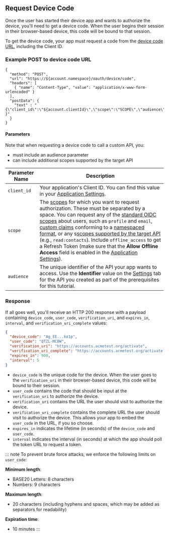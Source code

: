 ## Request Device Code

Once the user has started their device app and wants to authorize the device, you'll need to get a device code. When the user begins their session in their browser-based device, this code will be bound to that session. 

To get the device code, your app must request a code from the [device code URL](/api/authentication#device-code), including the Client ID.

### Example POST to device code URL

```har
{
  "method": "POST",
  "url": "https://${account.namespace}/oauth/device/code",
  "headers": [
    { "name": "Content-Type", "value": "application/x-www-form-urlencoded" }
  ],
  "postData": { 
    "text" : "{\"client_id\":\"${account.clientId}\",\"scope\":\"SCOPE\",\"audience\":\"AUDIENCE\" }"
  }
}
```

#### Parameters

Note that when requesting a device code to call a custom API, you:

- must include an audience parameter
- can include additional scopes supported by the target API

| Parameter Name  | Description |
|-----------------|-------------|
| `client_id`     |Your application's Client ID. You can find this value in your [Application Settings](${manage_url}/#/Applications/${account.clientId}/settings). |
| `scope`         | The [scopes](/scopes) for which you want to request authorization. These must be separated by a space. You can request any of the [standard OIDC scopes](https://openid.net/specs/openid-connect-core-1_0.html#StandardClaims) about users, such as `profile` and `email`, [custom claims](/scopes/current/custom-claims) conforming to a [namespaced format](/api-auth/tutorials/adoption/scope-custom-claims#custom-claims), or any s[scopes supported by the target API](/scopes/current/api-scopes) (e.g., `read:contacts`). Include `offline_access` to get a Refresh Token (make sure that the __Allow Offline Access__ field is enabled in the [Application Settings](${manage_url}/#/apis)). |
|`audience`      | The unique identifier of the API your app wants to access. Use the **Identifier** value on the [Settings](${manage_url}/#/apis) tab for the API you created as part of the prerequisites for this tutorial. |

### Response

If all goes well, you'll receive an HTTP 200 response with a payload containing `device_code`, `user_code`, `verification_uri`, and `expires_in`, `interval`, and `verification_uri_complete` values:

```json
{
  "device_code": "Ag_EE...ko1p",
  "user_code": "QTZL-MCBW",
  "verification_uri": "https://accounts.acmetest.org/activate",
  "verification_uri_complete": "https://accounts.acmetest.org/activate?user_code=QTZL-MCBW",
  "expires_in": 900,
  "interval": 5
}
```

* `device_code` is the unique code for the device. When the user goes to the `verification_uri` in their browser-based device, this code will be bound to their session.
* `user_code` contains the code that should be input at the `verification_uri` to authorize the device.
* `verification_uri` contains the URL the user should visit to authorize the device.
* `verification_uri_complete` contains the complete URL the user should visit to authorize the device. This allows your app to embed the `user_code` in the URL, if you so choose.
* `expires_in` indicates the lifetime (in seconds) of the `device_code` and `user_code`.
* `interval` indicates the interval (in seconds) at which the app should poll the token URL to request a token.

::: note
To prevent brute force attacks, we enforce the following limits on `user_code`:

**Minimum length**:
* BASE20 Letters: 8 characters
* Numbers: 9 characters

**Maximum length**: 
* 20 characters (including hyphens and spaces, which may be added as separators for readability)

**Expiration time**:
* 10 minutes
:::